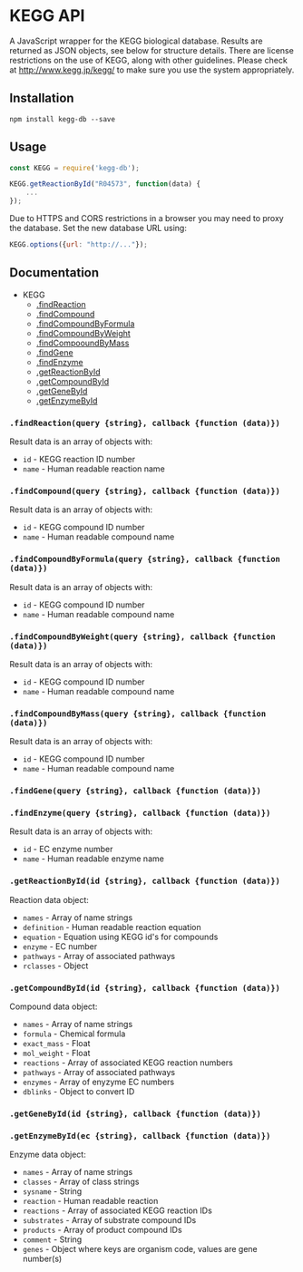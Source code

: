 # KEGG API

A JavaScript wrapper for the KEGG biological database. Results are returned as JSON objects, see below for structure details.
There are license restrictions on the use of KEGG, along with other guidelines. Please check at http://www.kegg.jp/kegg/ to make sure you use the system appropriately.

## Installation

```
npm install kegg-db --save
```

## Usage

```javascript
const KEGG = require('kegg-db');

KEGG.getReactionById("R04573", function(data) {
	...
});
```
Due to HTTPS and CORS restrictions in a browser you may need to proxy the database. Set the new database URL using:

```javascript
KEGG.options({url: "http://..."});
```

## Documentation

* KEGG
    * [.findReaction](#findreaction)
    * [.findCompound](#findcompound)
    * [.findCompoundByFormula](#findcompoundbyformula)
    * [.findCompoundByWeight](#findcompoundbyweight)
    * [.findCompooundByMass](#findcompoundbymass)
    * [.findGene](#findgene)
    * [.findEnzyme](#findenzyme)
    * [.getReactionById](#getreactionbyid)
    * [.getCompoundById](#getcompoundbyid)
    * [.getGeneById](#getgenebyid)
    * [.getEnzymeById](#getenzymebyid)

<a name="findreaction"></a>

### `.findReaction(query {string}, callback {function (data)})`
Result data is an array of objects with:
* `id` - KEGG reaction ID number
* `name` - Human readable reaction name

<a name="findcompound"></a>

### `.findCompound(query {string}, callback {function (data)})`
Result data is an array of objects with:
* `id` - KEGG compound ID number
* `name` - Human readable compound name

<a name="findcompoundbyformula"></a>

### `.findCompoundByFormula(query {string}, callback {function (data)})`
Result data is an array of objects with:
* `id` - KEGG compound ID number
* `name` - Human readable compound name

<a name="findcompoundbyweight"></a>

### `.findCompoundByWeight(query {string}, callback {function (data)})`
Result data is an array of objects with:
* `id` - KEGG compound ID number
* `name` - Human readable compound name

<a name="findcompoundbymass"></a>

### `.findCompoundByMass(query {string}, callback {function (data)})`
Result data is an array of objects with:
* `id` - KEGG compound ID number
* `name` - Human readable compound name

<a name="findgene"></a>

### `.findGene(query {string}, callback {function (data)})`

<a name="findenzyme"></a>

### `.findEnzyme(query {string}, callback {function (data)})`
Result data is an array of objects with:
* `id` - EC enzyme number
* `name` - Human readable enzyme name

<a name="getreactionbyid"></a>

### `.getReactionById(id {string}, callback {function (data)})`
Reaction data object:
* `names` - Array of name strings
* `definition` - Human readable reaction equation
* `equation` - Equation using KEGG id's for compounds
* `enzyme` - EC number
* `pathways` - Array of associated pathways
* `rclasses` - Object

<a name="getcompoundbyid"></a>

### `.getCompoundById(id {string}, callback {function (data)})`
Compound data object:
* `names` - Array of name strings
* `formula` - Chemical formula
* `exact_mass` - Float
* `mol_weight` - Float
* `reactions` - Array of associated KEGG reaction numbers
* `pathways` - Array of associated pathways
* `enzymes` - Array of enyzyme EC numbers
* `dblinks` - Object to convert ID

<a name="getgenebyid"></a>

### `.getGeneById(id {string}, callback {function (data)})`

<a name="getenzymebyid"></a>

### `.getEnzymeById(ec {string}, callback {function (data)})`
Enzyme data object:
* `names` - Array of name strings
* `classes` - Array of class strings
* `sysname` - String
* `reaction` - Human readable reaction
* `reactions` - Array of associated KEGG reaction IDs
* `substrates` - Array of substrate compound IDs
* `products` - Array of product compound IDs
* `comment` - String
* `genes` - Object where keys are organism code, values are gene number(s)

